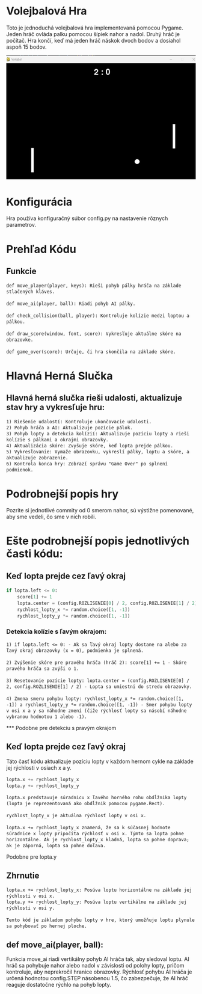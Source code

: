 # Volejbalová Hra

Toto je jednoduchá volejbalová hra implementovaná pomocou Pygame. 
Jeden hráč ovláda palku pomocou šípiek nahor a nadol.
Druhý hráč je počítač. Hra končí, keď má jeden hráč náskok dvoch bodov a dosiahol aspoň 15 bodov.

![alt.text](Obrázky/ilustrácia.jpg)

# Konfigurácia
Hra používa konfiguračný súbor config.py na nastavenie rôznych parametrov. 

# Prehľad Kódu
## Funkcie
    def move_player(player, keys): Rieši pohyb pálky hráča na základe stlačených kláves.

    def move_ai(player, ball): Riadi pohyb AI pálky.

    def check_collision(ball, player): Kontroluje kolízie medzi loptou a pálkou.

    def draw_score(window, font, score): Vykresľuje aktuálne skóre na obrazovke.

    def game_over(score): Určuje, či hra skončila na základe skóre.

# Hlavná Herná Slučka
## Hlavná herná slučka rieši udalosti, aktualizuje stav hry a vykresľuje hru:

    1) Riešenie udalostí: Kontroluje ukončovacie udalosti.
    2) Pohyb hráča a AI: Aktualizuje pozície pálok.
    3) Pohyb lopty a detekcia kolízií: Aktualizuje pozíciu lopty a rieši kolízie s pálkami a okrajmi obrazovky.
    4) Aktualizácia skóre: Zvyšuje skóre, keď lopta prejde pálkou.
    5) Vykresľovanie: Vymaže obrazovku, vykreslí pálky, loptu a skóre, a aktualizuje zobrazenie.
    6) Kontrola konca hry: Zobrazí správu "Game Over" po splnení podmienok.

# Podrobnejší popis hry

Pozrite si jednotlivé commity od 0 smerom nahor, sú výstižne pomenované, aby sme vedeli, čo sme v nich robili.

# Ešte podrobnejší popis jednotlivých časti kódu:

## Keď lopta prejde cez ľavý okraj
```python
if lopta.left <= 0:
    score[1] += 1
    lopta.center = (config.ROZLISENIE[0] / 2, config.ROZLISENIE[1] / 2)
    rychlost_lopty_x *= random.choice([1, -1])
    rychlost_lopty_y *= random.choice([1, -1]) 
```


### Detekcia kolízie s ľavým okrajom:
    1) if lopta.left <= 0: - Ak sa ľavý okraj lopty dostane na alebo za ľavý okraj obrazovky (x = 0), podmienka je splnená.

    2) Zvýšenie skóre pre pravého hráča (hráč 2): score[1] += 1 - Skóre pravého hráča sa zvýši o 1.

    3) Resetovanie pozície lopty: lopta.center = (config.ROZLISENIE[0] / 2, config.ROZLISENIE[1] / 2) - Lopta sa umiestni do stredu obrazovky.

    4) Zmena smeru pohybu lopty: rychlost_lopty_x *= random.choice([1, -1]) a rychlost_lopty_y *= random.choice([1, -1]) - Smer pohybu lopty v osi x a y sa náhodne zmení (čiže rýchlosť lopty sa násobí náhodne vybranou hodnotou 1 alebo -1).

*** Podobne pre detekciu s pravým okrajom

## Keď lopta prejde cez ľavý okraj
Táto časť kódu aktualizuje pozíciu lopty v každom hernom cykle na základe jej rýchlosti v osiach x a y.

```python
lopta.x += rychlost_lopty_x
lopta.y += rychlost_lopty_y
```

    lopta.x predstavuje súradnicu x ľavého horného rohu obdĺžnika lopty (lopta je reprezentovaná ako obdĺžnik pomocou pygame.Rect).

    rychlost_lopty_x je aktuálna rýchlosť lopty v osi x.

    lopta.x += rychlost_lopty_x znamená, že sa k súčasnej hodnote súradnice x lopty pripočíta rýchlosť v osi x. Týmto sa lopta pohne horizontálne. Ak je rychlost_lopty_x kladná, lopta sa pohne doprava; ak je záporná, lopta sa pohne doľava.

Podobne pre lopta.y

## Zhrnutie
    lopta.x += rychlost_lopty_x: Posúva loptu horizontálne na základe jej rýchlosti v osi x.
    lopta.y += rychlost_lopty_y: Posúva loptu vertikálne na základe jej rýchlosti v osi y.

    Tento kód je základom pohybu lopty v hre, ktorý umožňuje loptu plynule sa pohybovať po hernej ploche.

## def move_ai(player, ball):

Funkcia move_ai riadi vertikálny pohyb AI hráča tak, aby sledoval loptu. AI hráč sa pohybuje nahor alebo nadol v závislosti od polohy lopty, pričom kontroluje, aby neprekročil hranice obrazovky. Rýchlosť pohybu AI hráča je určená hodnotou config.STEP násobenou 1.5, čo zabezpečuje, že AI hráč reaguje dostatočne rýchlo na pohyb lopty.